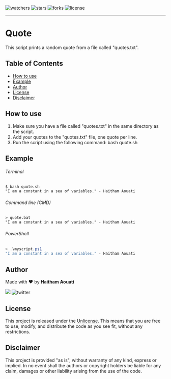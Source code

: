 ![watchers](https://custom-icon-badges.demolab.com/github/watchers/haithamaouati/quote?logo=eye)
![stars](https://custom-icon-badges.demolab.com/github/stars/haithamaouati/quote?logo=star)
![forks](https://custom-icon-badges.demolab.com/github/forks/haithamaouati/quote?logo=repo-forked)
![license](https://custom-icon-badges.demolab.com/github/license/haithamaouati/quote?logo=law)
___
# Quote
This script prints a random quote from a file called "quotes.txt".
## Table of Contents

- [How to use](#how-to-use)
- [Example](#example)
- [Author](#author)
- [License](#license)
- [Disclaimer](#disclaimer)

## How to use
1. Make sure you have a file called "quotes.txt" in the same directory as the script.
2. Add your quotes to the "quotes.txt" file, one quote per line.
3. Run the script using the following command: bash quote.sh

## Example
###### Terminal
```shell
$ bash quote.sh
"I am a constant in a sea of variables." - Haitham Aouati
```
###### Command line (CMD)
```batch
> quote.bat
"I am a constant in a sea of variables." - Haitham Aouati
```
###### PowerShell
```powershell
> .\myscript.ps1
"I am a constant in a sea of variables." - Haitham Aouati
```

## Author
Made with :heart: by **Haitham Aouati**

![](https://badgen.net/badge/icon/twitter?icon=twitter&label)
![twitter](https://badgen.net/twitter/follow/haithamaouati)

## License
This project is released under the [Unlicense](https://github.com/haithamaouati/Quote/blob/main/LICENSE). This means that you are free to use, modify, and distribute the code as you see fit, without any restrictions.

## Disclaimer
This project is provided "as is", without warranty of any kind, express or implied. In no event shall the authors or copyright holders be liable for any claim, damages or other liability arising from the use of the code.
